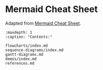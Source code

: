 # Mermaid Cheat Sheet

Adapted from [Mermaid Cheat Sheet](https://github.com/jojozhuang/jojozhuang.github.io/blob/master/_tutorial/uncategorized/mermaid-cheat-sheet.md).

```{toctree}
:maxdepth: 1
:caption: "Contents:"

flowcharts/index.md
sequence-diagrams/index.md
gantt-diagrams.md
demos/index.md
references.md
```

